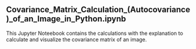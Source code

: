 ## Covariance_Matrix_Calculation_(Autocovariance)_of_an_Image_in_Python.ipynb
This Jupyter Noteebook contains the calculations with the explanation to calculate and visualize the covariance matrix of an image.
